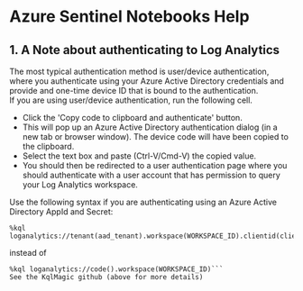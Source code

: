 # Azure Sentinel Notebooks Help

## 1. A Note about authenticating to Log Analytics<br>
The most typical authentication method is user/device authentication, where you authenticate using your Azure Active Directory credentials and provide and one-time device ID that is bound to the authentication.<br>
If you are using user/device authentication, run the following cell. 
- Click the 'Copy code to clipboard and authenticate' button.
- This will pop up an Azure Active Directory authentication dialog (in a new tab or browser window). The device code will have been copied to the clipboard. 
- Select the text box and paste (Ctrl-V/Cmd-V) the copied value. 
- You should then be redirected to a user authentication page where you should authenticate with a user account that has permission to query your Log Analytics workspace.

Use the following syntax if you are authenticating using an Azure Active Directory AppId and Secret:
```
%kql loganalytics://tenant(aad_tenant).workspace(WORKSPACE_ID).clientid(client_id).clientsecret(client_secret)
```
instead of
```
%kql loganalytics://code().workspace(WORKSPACE_ID)```
See the KqlMagic github (above for more details)